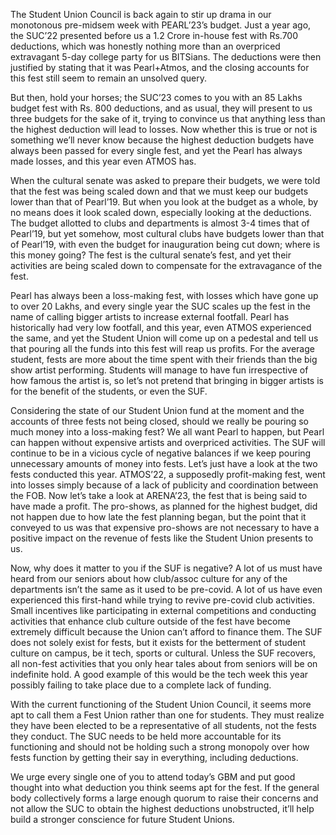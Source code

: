 
The Student Union Council is back again to stir up drama in our monotonous pre-midsem week with PEARL’23’s budget. Just a year ago, the SUC’22 presented before us a 1.2 Crore in-house fest with Rs.700 deductions, which was honestly nothing more than an overpriced extravagant 5-day college party for us BITSians. The deductions were then justified by stating that it was Pearl+Atmos, and the closing accounts for this fest still seem to remain an unsolved query.&nbsp;


But then, hold your horses; the SUC’23 comes to you with an 85 Lakhs budget fest with Rs. 800 deductions, and as usual, they will present to us three budgets for the sake of it, trying to convince us that anything less than the highest deduction will lead to losses. Now whether this is true or not is something we’ll never know because the highest deduction budgets have always been passed for every single fest, and yet the Pearl has always made losses, and this year even ATMOS has.


When the cultural senate was asked to prepare their budgets, we were told that the fest was being scaled down and that we must keep our budgets lower than that of Pearl’19. But when you look at the budget as a whole, by no means does it look scaled down, especially looking at the deductions. The budget allotted to clubs and departments is almost 3-4 times that of Pearl’19, but yet somehow, most cultural clubs have budgets lower than that of Pearl’19, with even the budget for inauguration being cut down; where is this money going? The fest is the cultural senate’s fest, and yet their activities are being scaled down to compensate for the extravagance of the fest.


Pearl has always been a loss-making fest, with losses which have gone up to over 20 Lakhs, and every single year the SUC scales up the fest in the name of calling bigger artists to increase external footfall. Pearl has historically had very low footfall, and this year, even ATMOS experienced the same, and yet the Student Union will come up on a pedestal and tell us that pouring all the funds into this fest will reap us profits. For the average student, fests are more about the time spent with their friends than the big show artist performing. Students will manage to have fun irrespective of how famous the artist is, so let’s not pretend that bringing in bigger artists is for the benefit of the students, or even the SUF.&nbsp;


Considering the state of our Student Union fund at the moment and the accounts of three fests not being closed, should we really be pouring so much money into a loss-making fest? We all want Pearl to happen, but Pearl can happen without expensive artists and overpriced activities. The SUF will continue to be in a vicious cycle of negative balances if we keep pouring unnecessary amounts of money into fests. Let’s just have a look at the two fests conducted this year. ATMOS’22, a supposedly profit-making fest, went into losses simply because of a lack of publicity and coordination between the FOB. Now let’s take a look at ARENA’23, the fest that is being said to have made a profit. The pro-shows, as planned for the highest budget, did not happen due to how late the fest planning began, but the point that it conveyed to us was that expensive pro-shows are not necessary to  have a positive impact on the revenue of fests like the Student Union presents to us. 


Now, why does it matter to you if the SUF is negative? A lot of us must have heard from our seniors about how club/assoc culture for any of the departments isn’t the same as it used to be pre-covid. A lot of us have even experienced this first-hand while trying to revive pre-covid club activities. Small incentives like participating in external competitions and conducting activities that enhance club culture outside of the fest have become extremely difficult because the Union can’t afford to finance them. The SUF does not solely exist for fests, but it exists for the betterment of student culture on campus, be it tech, sports or cultural. Unless the SUF recovers, all non-fest activities that you only hear tales about from seniors will be on indefinite hold. A good example of this would be the tech week this year  possibly failing to take place due to a complete lack of funding.


With the current functioning of the Student Union Council, it seems more apt to call them a Fest Union rather than one for students. They must realize they have been elected to be a representative of all students, not the fests they conduct. The SUC needs to be held more accountable for its functioning and should not be holding such a strong monopoly over how fests function by getting their say in everything, including deductions.&nbsp;


We urge every single one of you to attend today’s GBM and put good thought into what deduction you think seems apt for the fest. If the general body collectively forms a large enough quorum to raise their concerns and not allow the SUC to obtain the highest deductions unobstructed, it’ll help build a stronger conscience for future Student Unions.

